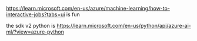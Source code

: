https://learn.microsoft.com/en-us/azure/machine-learning/how-to-interactive-jobs?tabs=ui is fun

the sdk v2 python is https://learn.microsoft.com/en-us/python/api/azure-ai-ml/?view=azure-python

